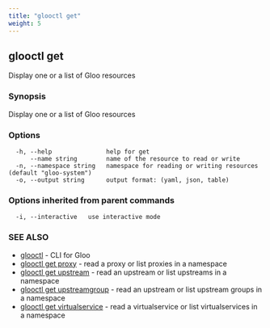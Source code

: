 ```yaml
---
title: "glooctl get"
weight: 5
---
```

## glooctl get

Display one or a list of Gloo resources

### Synopsis

Display one or a list of Gloo resources

### Options

```
  -h, --help               help for get
      --name string        name of the resource to read or write
  -n, --namespace string   namespace for reading or writing resources (default "gloo-system")
  -o, --output string      output format: (yaml, json, table)
```

### Options inherited from parent commands

```
  -i, --interactive   use interactive mode
```

### SEE ALSO

* [glooctl](../glooctl)	 - CLI for Gloo
* [glooctl get proxy](../glooctl_get_proxy)	 - read a proxy or list proxies in a namespace
* [glooctl get upstream](../glooctl_get_upstream)	 - read an upstream or list upstreams in a namespace
* [glooctl get upstreamgroup](../glooctl_get_upstreamgroup)	 - read an upstream or list upstream groups in a namespace
* [glooctl get virtualservice](../glooctl_get_virtualservice)	 - read a virtualservice or list virtualservices in a namespace

